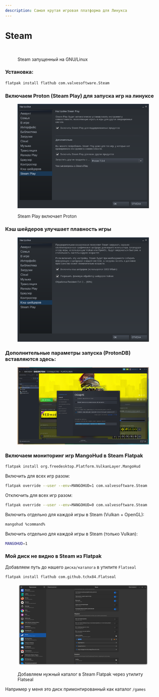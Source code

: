 ```yaml
---
description: Самая крутая игровая платформа для Линукса
---
```


# Steam

<figure><img src="../../.gitbook/assets/1634980031764.jpg" alt=""><figcaption><p>Steam запущенный на GNU/Linux</p></figcaption></figure>

### Установка:

```bash
flatpak install flathub com.valvesoftware.Steam
```

### Включаем Proton (Steam Play) для запуска игр на линуксе

<figure><img src="../../.gitbook/assets/Снимок экрана от 2022-10-29 10-53-32.png" alt=""><figcaption><p>Steam Play включает Proton</p></figcaption></figure>

### Кэш шейдеров улучшает плавность игры

<figure><img src="../../.gitbook/assets/Снимок экрана от 2022-10-29 10-55-01.png" alt=""><figcaption></figcaption></figure>

### Дополнительные параметры запуска (ProtonDB) вставляются здесь:

<figure><img src="../../.gitbook/assets/Снимок экрана от 2022-10-29 10-56-36.png" alt=""><figcaption></figcaption></figure>

### Включаем мониторинг игр MangoHud в Steam Flatpak



```bash
flatpak install org.freedesktop.Platform.VulkanLayer.MangoHud
```

Включить для всех игр разом:

```bash
flatpak override --user --env=MANGOHUD=1 com.valvesoftware.Steam
```

Отключить для всех игр разом:

```bash
flatpak override --user --env=MANGOHUD=0 com.valvesoftware.Steam
```

Включить отдельно для каждой игры в Steam (Vulkan + OpenGL):

```bash
mangohud %command%
```

Включить отдельно для каждой игры в Steam (только Vulkan):

```bash
MANGOHUD=1
```

### Мой диск не видно в Steam из Flatpak

Добавляем путь до нашего `диска/каталога` в утилите `Flatseal`

```bash
flatpak install flathub com.github.tchx84.Flatseal
```

<figure><img src="../../.gitbook/assets/Снимок экрана от 2022-10-29 10-59-55.png" alt="flatseal steam flatpak"><figcaption><p>Добавляем нужный каталог в Steam Flatpak через утилиту Flatseal</p></figcaption></figure>

Например у меня это диск примонтированный как каталог `/games`&#x20;
